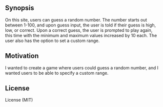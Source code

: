 ## Synopsis


On this site, users can guess a random number.  The number starts out between 1-100, and upon guess input,
the user is told if their guess is high, low, or correct.  Upon a correct guess, the user is prompted to play again, this time
with the minimum and maximum values increased by 10 each.  The user also has the option to set a custom range.

## Motivation

I wanted to create a game where users could guess a random number, and I wanted users to be able to specify a custom range.

## License

License (MIT)
